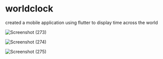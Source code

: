 # worldclock
created a mobile application using flutter to display time across the world

![Screenshot (273)](https://github.com/dharun-08/worldclock/assets/91736058/d960b906-2076-4b1b-9093-f83d43d3ee4f)

![Screenshot (274)](https://github.com/dharun-08/worldclock/assets/91736058/3bef6e8c-b117-43fb-be3d-7801a824fcba)

![Screenshot (275)](https://github.com/dharun-08/worldclock/assets/91736058/7acd6682-94e4-4cc6-a334-4d5256b3bf5c)
